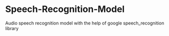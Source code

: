 # Speech-Recognition-Model
Audio speech recognition model with the help of google speech_recognition library
